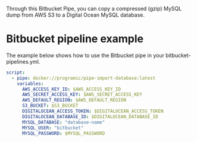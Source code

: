 Through this Bitbucket Pipe, you can copy a compressed (gzip) MySQL dump from AWS S3 to a Digital Ocean MySQL database.

# Bitbucket pipeline example
The example below shows how to use the Bitbucket pipe in your bitbucket-pipelines.yml.

```yaml
script:
  - pipe: docker://programic/pipe-import-database:latest
    variables:
      AWS_ACCESS_KEY_ID: $AWS_ACCESS_KEY_ID
      AWS_SECRET_ACCESS_KEY: $AWS_SECRET_ACCESS_KEY
      AWS_DEFAULT_REGION: $AWS_DEFAULT_REGION
      S3_BUCKET: $S3_BUCKET
      DIGITALOCEAN_ACCESS_TOKEN: $DIGITALOCEAN_ACCESS_TOKEN
      DIGITALOCEAN_DATABASE_ID: $DIGITALOCEAN_DATABASE_ID
      MYSQL_DATABASE: "database-name"
      MYSQL_USER: "bitbucket"
      MYSQL_PASSWORD: $MYSQL_PASSWORD
```
